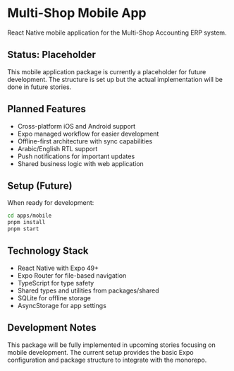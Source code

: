 # Multi-Shop Mobile App

React Native mobile application for the Multi-Shop Accounting ERP system.

## Status: Placeholder

This mobile application package is currently a placeholder for future development. The structure is set up but the actual implementation will be done in future stories.

## Planned Features

- Cross-platform iOS and Android support
- Expo managed workflow for easier development
- Offline-first architecture with sync capabilities
- Arabic/English RTL support
- Push notifications for important updates
- Shared business logic with web application

## Setup (Future)

When ready for development:

```bash
cd apps/mobile
pnpm install
pnpm start
```

## Technology Stack

- React Native with Expo 49+
- Expo Router for file-based navigation
- TypeScript for type safety
- Shared types and utilities from packages/shared
- SQLite for offline storage
- AsyncStorage for app settings

## Development Notes

This package will be fully implemented in upcoming stories focusing on mobile development. The current setup provides the basic Expo configuration and package structure to integrate with the monorepo.